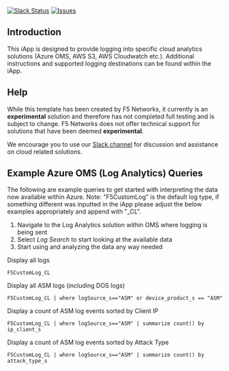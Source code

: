 [![Slack Status](https://f5cloudsolutions.herokuapp.com/badge.svg)](https://f5cloudsolutions.herokuapp.com)
[![Issues](https://img.shields.io/github/issues/f5networks/f5-cloud-iapps.svg)](https://github.com/f5networks/f5-cloud-iapps/issues)

## Introduction
This iApp is designed to provide logging into specific cloud analytics solutions (Azure OMS, AWS S3, AWS Cloudwatch etc.).  Additional instructions and supported logging destinations can be found within the iApp.

## Help
While this template has been created by F5 Networks, it currently is an **experimental** solution and therefore has not completed full testing and is subject to change.  F5 Networks does not offer technical support for solutions that have been deemed **experimental**.

We encourage you to use our [Slack channel](https://f5cloudsolutions.herokuapp.com) for discussion and assistance on cloud related solutions.

## Example Azure OMS (Log Analytics) Queries
The following are example queries to get started with interpreting the data now available within Azure. Note: "F5CustomLog" is the default log type, if something different was inputted in the iApp please adjust the below examples appropriately and append with "_CL".
1. Navigate to the Log Analytics solution within OMS where logging is being sent
2. Select *Log Search* to start looking at the available data
3. Start using and analyzing the data any way needed

Display all logs
```
F5CustomLog_CL
```

Display all ASM logs (including DOS logs)
```
F5CustomLog_CL | where logSource_s=="ASM" or device_product_s == "ASM"
```

Display a count of ASM log events sorted by Client IP
```
F5CustomLog_CL | where logSource_s=="ASM" | summarize count() by ip_client_s
```

Display a count of ASM log events sorted by Attack Type
```
F5CustomLog_CL | where logSource_s=="ASM" | summarize count() by attack_type_s
```
